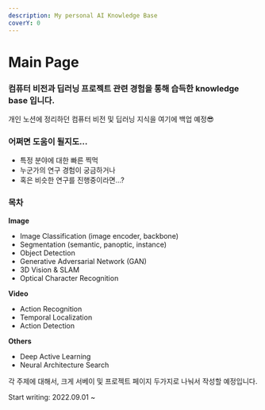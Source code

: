 ```yaml
---
description: My personal AI Knowledge Base
coverY: 0
---
```


# Main Page

### 컴퓨터 비전과 딥러닝 프로젝트 관련 경험을 통해 습득한 knowledge base 입니다.

개인 노션에 정리하던 컴퓨터 비전 및 딥러닝 지식을 여기에 백업 예정:sunglasses:



### 어쩌면 도움이 될지도...

* 특정 분야에 대한 빠른 찍먹
* 누군가의 연구 경험이 궁금하거나
* 혹은 비슷한 연구를 진행중이라면...?



### **목차**

**Image**

* Image Classification (image encoder, backbone)
* Segmentation (semantic, panoptic, instance)
* Object Detection
* Generative Adversarial Network (GAN)
* 3D Vision & SLAM
* Optical Character Recognition

**Video**

* Action Recognition
* Temporal Localization
* Action Detection

**Others**

* Deep Active Learning
* Neural Architecture Search



각 주제에 대해서, 크게 서베이 및 프로젝트 페이지 두가지로 나눠서 작성할 예정입니다.





Start writing: 2022.09.01 \~&#x20;
